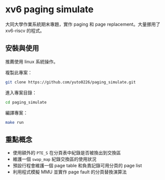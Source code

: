 # xv6 paging simulate

大同大學作業系統期末專題，實作 paging 和 page replacement。大量挪用了 xv6-riscv 的程式。

## 安裝與使用

推薦使用 linux 系統操作。

複製此專案：
```bash
git clone https://github.com/yuto0226/paging_simulate.git
```
進入專案目錄：
```bash
cd paging_simulate
```
編譯專案：
```bash
make run
```

## 重點概念

- 使用額外的 `PTE_S` 在分頁表中紀錄是否被換出到交換區
- 維護一個 `swap_map` 紀錄交換區的使用狀況
- 預設行程會維護一個 page table 和負責記錄可用分頁的 page list
- 利用程式模擬 MMU 並實作 page fault 的分頁替換演算法
